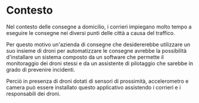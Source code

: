 # Contesto
Nel contesto delle consegne a domicilio, i corrieri impiegano molto tempo a eseguire
le consegne nei diversi punti delle città a causa del traffico. 

Per questo motivo un'azienda di consegne che desidererebbe utilizzare un suo insieme di droni
per automatizzare le consegne avrebbe la possibilità d'installare un sistema composto da
un software che permette il monitoraggio dei droni stessi e da un assistente di pilotaggio
che sarebbe in grado di prevenire incidenti.

Perciò in presenza di droni dotati di sensori di prossimità, accelerometro e camera può 
essere installato questo applicativo assistendo i corrieri e i responsabili dei droni.
